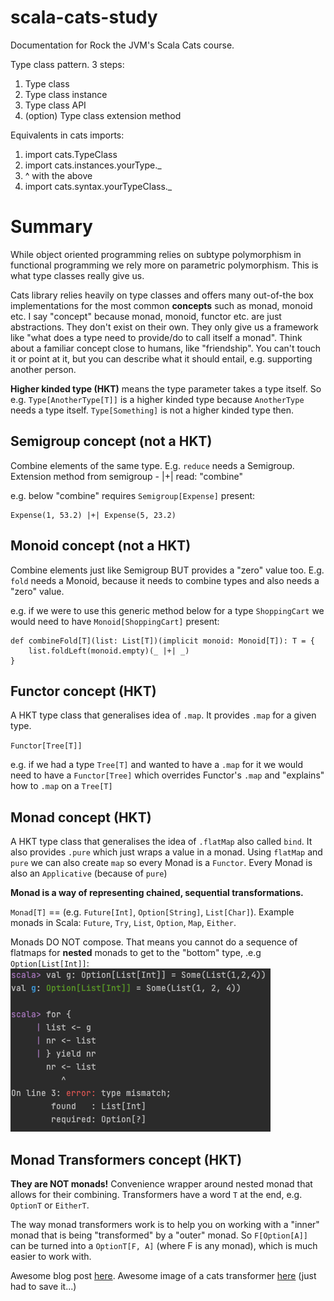 # scala-cats-study

Documentation for Rock the JVM's Scala Cats course.

Type class pattern. 3 steps:
1. Type class
2. Type class instance
3. Type class API
4. (option) Type class extension method

Equivalents in cats imports:
1. import cats.TypeClass
2. import cats.instances.yourType._
3. ^ with the above
4. import cats.syntax.yourTypeClass._

# Summary

While object oriented programming relies on subtype polymorphism in functional programming
we rely more on parametric polymorphism. This is what type classes really give us. 

Cats library relies heavily on type classes and offers many out-of-the box implementations for the most common
<b>concepts</b> such as monad, monoid etc. 
I say "concept" because monad, monoid, functor etc. are just abstractions. They don't exist on their own.
They only give us a framework like "what does a type need to provide/do to call itself a monad". 
Think about a familiar concept close to humans, like "friendship". 
You can't touch it or point at it, but you can describe what it should entail, e.g. supporting another person.

<b>Higher kinded type (HKT)</b> means the type parameter takes a type itself. So e.g. `Type[AnotherType[T]]`
is a higher kinded type because `AnotherType` needs a type itself.
`Type[Something]` is not a higher kinded type then.

## Semigroup concept (not a HKT)
Combine elements of the same type. E.g. `reduce` needs a Semigroup. Extension method from semigroup - |+| read: "combine"

e.g. below "combine" requires `Semigroup[Expense]` present:
```
Expense(1, 53.2) |+| Expense(5, 23.2) 
```

## Monoid concept (not a HKT)
Combine elements just like Semigroup BUT provides a "zero" value too. E.g. `fold` needs a Monoid, because it needs to combine types and also needs a "zero" value.

e.g. if we were to use this generic method below for a type `ShoppingCart` we would need to have `Monoid[ShoppingCart]` present:
```
def combineFold[T](list: List[T])(implicit monoid: Monoid[T]): T = {
    list.foldLeft(monoid.empty)(_ |+| _)
}
```

## Functor concept (HKT)
A HKT type class that generalises idea of `.map`. It provides `.map` for a given type.

`Functor[Tree[T]]`

e.g. if we had a type `Tree[T]` and wanted to have a `.map` for it we would need to have
a `Functor[Tree]` which overrides Functor's `.map` and "explains" how to `.map` on a `Tree[T]`

## Monad concept (HKT)
A HKT type class that generalises the idea of `.flatMap` also called `bind`. 
It also provides `.pure` which just wraps a value in a monad. Using `flatMap` and `pure` we can also create
`map` so every Monad is a `Functor`. Every Monad is also an `Applicative` (because of `pure`)

<b>Monad is a way of representing chained, sequential transformations.</b>

`Monad[T]` == (e.g. `Future[Int]`, `Option[String]`, `List[Char]`). Example monads in Scala: `Future`, `Try`, `List`, `Option`, `Map`, `Either`.

Monads DO NOT compose. That means you cannot do a sequence of flatmaps for <b>nested</b> monads to get to the "bottom" type, .e.g `Option[List[Int]]`:
![img.png](img.png)

## Monad Transformers concept (HKT)
<b>They are NOT monads!</b> Convenience wrapper around nested monad that allows for their combining. Transformers have a word `T` at the end, e.g. `OptionT` or `EitherT`.

The way monad transformers work is to help you on working with a "inner" monad that is being "transformed" by a "outer" monad. So `F[Option[A]]` can be turned into a `OptionT[F, A]` (where F is any monad), which is much easier to work with.

Awesome blog post [here](https://blog.buildo.io/monad-transformers-for-the-working-programmer-aa7e981190e7).
Awesome image of a cats transformer [here](https://miro.medium.com/max/1000/1*Tb2VjzXOJiXImWZymmDCfQ.jpeg) (just had to save it...)






